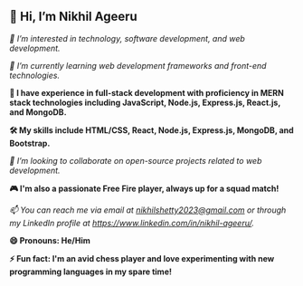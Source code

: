 <h2>👋 Hi, I’m Nikhil Ageeru </h2>
<p><em>👀 I’m interested in technology, software development, and web development.</em></p>
<p><em>🌱 I’m currently learning web development frameworks and front-end technologies.</em></p>
<p><strong>💼 I have experience in full-stack development with proficiency in MERN stack technologies including JavaScript, Node.js, Express.js, React.js, and MongoDB.</strong></p>
<p><strong>🛠️ My skills include HTML/CSS, React, Node.js, Express.js, MongoDB, and Bootstrap.</strong></p>
<p><em>💞️ I’m looking to collaborate on open-source projects related to web development.</em></p>
<p><strong>🎮 I'm also a passionate Free Fire player, always up for a squad match!</strong></p>
<p><em>📫 You can reach me via email at <a href="mailto:nikhilshetty2023@gmail.com">nikhilshetty2023@gmail.com</a> or through my LinkedIn profile at <a href="https://www.linkedin.com/in/nikhil-ageeru/">https://www.linkedin.com/in/nikhil-ageeru/</a>.</em></p>
<p><strong>😄 Pronouns: He/Him</strong></p>
<p><strong>⚡ Fun fact: I'm an avid chess player and love experimenting with new programming languages in my spare time!</strong></p>
